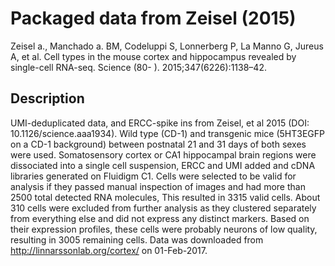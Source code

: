 # Packaged data from Zeisel (2015)
Zeisel a., Manchado a. BM, Codeluppi S, Lonnerberg P, La Manno G, Jureus A, et al. Cell types in the mouse cortex and hippocampus revealed by single-cell RNA-seq. Science (80- ). 2015;347(6226):1138–42. 

## Description
UMI-deduplicated data, and ERCC-spike ins from Zeisel, et al 2015 (DOI: 10.1126/science.aaa1934). Wild type (CD-1) and transgenic mice (5HT3EGFP on a CD-1 background) between postnatal 21 and 31 days of both sexes were used. Somatosensory cortex or CA1 hippocampal brain regions were dissociated into a single cell suspension, ERCC and UMI added and cDNA libraries generated on Fluidigm C1. Cells were selected to be valid for analysis if they passed manual inspection of images and had more than 2500 total detected RNA molecules,  This resulted in 3315 valid cells. About 310 cells were excluded from further analysis as they clustered separately from everything else and did not express any distinct markers. Based on their expression profiles, these cells were probably neurons of low quality, resulting in 3005 remaining cells. Data was downloaded from http://linnarssonlab.org/cortex/ on 01-Feb-2017.
